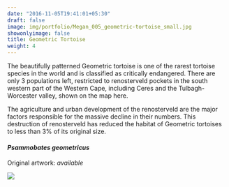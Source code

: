 ```yaml
---
date: "2016-11-05T19:41:01+05:30"
draft: false
image: img/portfolio/Megan_005_geometric-tortoise_small.jpg
showonlyimage: false
title: Geometric Tortoise
weight: 4
---
```


The beautifully patterned Geometric tortoise is one of the rarest tortoise species in the world and is classified as critically endangered. There are only 3 populations left, restricted to renosterveld pockets in the south western part of the Western Cape, including Ceres and the Tulbagh-Worcester valley, shown on the map here. 

<!--more-->

The agriculture and urban development of the renosterveld are the major factors responsible for the massive decline in their numbers. This destruction of renosterveld has reduced the habitat of Geometric tortoises to less than 3% of its original size.


#### *Psammobates geometricus*
Original artwork: *available*

![][1]

[1]: /img/portfolio/Megan_005_geometric-tortoise.png
